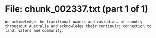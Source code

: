 ﻿# File: chunk_002337.txt (part 1 of 1)
```
We acknowledge the traditional owners and custodians of country throughout Australia and acknowledge their continuing connection to land, waters and community.
```

